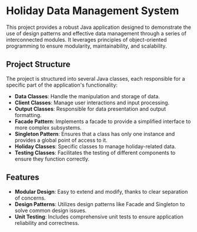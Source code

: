 # Holiday Data Management System

This project provides a robust Java application designed to demonstrate the use of design patterns and effective data management through a series of interconnected modules. It leverages principles of object-oriented programming to ensure modularity, maintainability, and scalability.

## Project Structure

The project is structured into several Java classes, each responsible for a specific part of the application's functionality:

- **Data Classes**: Handle the manipulation and storage of data.
- **Client Classes**: Manage user interactions and input processing.
- **Output Classes**: Responsible for data presentation and output formatting.
- **Facade Pattern**: Implements a facade to provide a simplified interface to more complex subsystems.
- **Singleton Pattern**: Ensures that a class has only one instance and provides a global point of access to it.
- **Holiday Classes**: Specific classes to manage holiday-related data.
- **Testing Classes**: Facilitates the testing of different components to ensure they function correctly.

## Features

- **Modular Design**: Easy to extend and modify, thanks to clear separation of concerns.
- **Design Patterns**: Utilizes design patterns like Facade and Singleton to solve common design issues.
- **Unit Testing**: Includes comprehensive unit tests to ensure application reliability and correctness.

